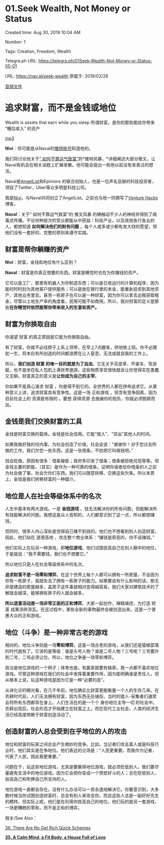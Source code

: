 # 01.Seek Wealth, Not Money or Status

Created time: Aug 30, 2019 10:04 AM

Number: 1

Tags: Creation, Freedom, Wealth

Telegra.ph URL: https://telegra.ph/01Seek-Wealth-Not-Money-or-Status-05-01

URL: https://nav.al/seek-wealth
原载于: 2019/02/28

[音频文件](http://traffic.libsyn.com/naval/Naval-Ep1.mp3)

# 追求财富，而不是金钱或地位

Wealth is assets that earn while you sleep
所谓财富，是你的那些能给你带来 “睡后收入” 的资产

[mp3](https://hwcdn.libsyn.com/p/9/a/2/9a2ec60f4a200aff/Naval-Ep1.mp3?c_id=35520539&cs_id=35520539&expiration=1594235093&hwt=56f7f379afc53a64de52f1b3913c3949)

**Nivi**：你可能是从Naval的[推特账号](https://twitter.com/naval)知道他的。

我们将讨论他关于[“ 如何不靠运气致富”](https://twitter.com/naval/status/1002103360646823936)的*推特风暴，*详细阐述大部分推文，让Naval有机会在相关话题上扩展发散。他可能会提出一些他以前没有发表过的想法。

Naval是[AngelList](http://angel.co/)和Epinions 的联合创始人，也是一位声名显赫的科技投资者，领投了Twitter，Uber等众多明星科技公司。

我是[Nivi](http://twitter.com/nivi)，与Naval共同创立了AngelList。之前也与他一同撰写了[Venture Hacks](http://venturehacks.com/)博客。

**Naval**：关于“ 如何不靠运气致富”的 推文风暴 的确触动不少人的神经并得到了病毒式传播。不论何种层次的受众都能从中获益：科技产业，以及其他各行各业的人，都想知道 **如何解决他们的财务问题** 。每个人或多或少都有发大财的愿望，但他们没有一套好的、完整的原则来遵守实践。

## **财富是帮你躺赚的资产**

**Nivi**：财富，金钱和地位有什么区别？

**Naval**：财富是你真正想要的东西。财富是睡觉时也在为你赚钱的资产。

它可以是工厂，那里有机器人为你制造东西；可以是日夜运行的计算机程序，因为能时时时刻为其他客户提供服务；可以是放在银行里的本金，能重新投资到其他资产、其他业务里去。甚至一栋房子也可以是一种财富，因为你可以拿去出租获取租金，尽管以土地生产率的角度看，民用可能不如商用。所以，我对财富的定义是那些**在你睡觉时依然能帮你带来收入的生意和资产。**

## **财富为你换取自由**

你渴望 财富 的真正原因是它能为你换取自由。

有了财富，你就不必往脖子上系上领带，在早上7点醒来，挤地铁上班。你不必蹉跎一生，将本应有所创造的时间都浪费在让人窒息、无法成就自我的工作上。

所以，**我们创造 财富 的唯一目的就是为了自由**。它无关乎买皮草、开豪车、驾游艇，也不是坐在私人包机上满世界遨游。这些物质享受很快就会让你觉得实在愚蠢又无聊。财富真正的意义是**让你成为自己的主宰**。

你如果不是真心渴求 财富 ，你是得不到它的。全世界的人都在拼命追求它。从某种意义上讲，追求财富具有竞争性。这是一场 正和游戏 ，但含有竞争因素，因为目前社会上的 资源是有限的 。要想 获得资源 去施展你的抱负，你就必须脱颖而出。

## **金钱是我们交换财富的工具**

金钱是财富交换的载体。金钱是社会信用。它能“借入”、“贷出”其他人的时间。

如果我做好我的份内事，为社会创造了价值，社会会说：“谢谢你！对于您过去所做的工作，我们欠您一些东西。这是一张借条。不妨把它叫做钱吧。”

钱会贬值，原因有很多：借条被偷；政府多印发了借条；借条被拒绝兑现等等。但金钱主要的职能，（其实）是作为一种可靠的借条，证明你或者给你借条的人之前为社会做了事，社会欠你们东西。我们可以随意转移、交换这些欠条。所以本质上，金钱是我们转移财富的一种媒介。

## **地位是人在社会等级体系中的名次**

人生中基本有两大游戏。一是 **金钱游戏** 。钱无法解决你的所有问题，但能解决所有钱能解决的问题。我想这是众人皆知的，人们都意识到了这一点，所以都想赚钱。

但同时，很多人内心深处是觉得自己赚不到钱的。他们也不想看到别人创造财富。因此，他们站在 道德高地 ，攻击整个商业体系：“赚钱是邪恶的，你不该赚钱。”

他们实际上在玩另一种游戏，即**地位游戏**。他们试图拔高自己在别人眼中的地位，于是就说：“我不需要钱。我们也不想要它。”

所以地位只是人在社会等级体系中的名次。

**追求财富不是一场零和博弈**。在这个世界上每个人都可以拥有一所房屋，不会因为你有一栋房子，我就失去了拥有一栋房子的能力。如果要说有什么影响的话，那无非是建造的房屋越多，盖房子这件事就相对变得越容易，我们大家对建筑技术的了解就会越深，能够拥有房子的人就会越多。

**所以造富活动是一场非常正面的正和博弈**。大家一起创作，殚精竭虑，为打造 财富 成果添砖添瓦。在这过程中，某些全新的事物最终会被创造出来。这是一个普惠大众的正和游戏。

## **地位（斗争）是一种非常古老的游戏**

相对的，地位斗争则是一场**零和博弈**。这是一场古老的游戏，从我们还是猿猴部落的时代就有了。它讲的是等级：谁是头号人物？谁是二号人物？三号呢？三号要升到二号，二号必须让位，所以，地位之争是一场零和博弈。

政治是地位游戏的一个例子；体育也是。有赢家就要有输家。我一点都不喜欢地位游戏。尽管这种游戏在我们的社会中发挥着重要作用，因为能明确谁是责任人。但从根本上说，玩这种游戏是因为它是一种“必要的恶”。

从进化论的眼光看，在几千年前，地位确实比财富更能衡量一个人的生存几率。在农耕时代前，人们无法拥有财富，因为东西无处储存。当时的猎人-采集者们通常会将所有东西都背在身上。人们生活在的是一个个 身份地位主导一切 的社会中。农耕出现后，社会形态才开始建立在财富之上。而在现代工业社会，人类的经济生活已经高度倚赖于财富创造活动了。

## **创造财富的人总会受到在乎地位的人的攻击**

地位和财富的玩家之间总会产生微妙的竞争。比如，当记者们攻击富人或是科技行业时，他们其实是在争地位。他们表达的立场是：“人民更重要。而我作为记者，代表了人民，因此我更重要。”

问题在于，玩这些地位游戏，尤其是要赢得地位游戏，就必须贬低别人。我们要尽量避免生活中的地位游戏。因为它会把你变成一个愤怒好斗的人；总在贬低别人，抬高自己和吹捧自己所支持的人。

地位游戏一直都会存在。没有什么办法可以一劳永逸地解决它。你要意识到，大多数时候当你试图创造财富时，总会有别人来攻击你，而且这些人总是一副好好先生的模样。但实际上呢，他们是在利用你拔高自己的地位。他们玩的是另一套游戏，一场更糟糕的零和，而不是正和的博弈。

相关/See Also：

[36. There Are No Get Rich Quick Schemes](36%20There%20Are%20No%20Get%20Rich%20Quick%20Schemes%20da1af8d053d1474a8d666dd71c6e411c.md)

[**35. A Calm Mind, a Fit Body, a House Full of Love**](35%20A%20Calm%20Mind,%20a%20Fit%20Body,%20a%20House%20Full%20of%20Love%20063e9123929945878a88af7d55bf2dd5.md)

